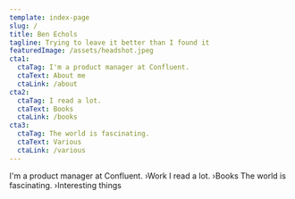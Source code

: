 ```yaml
---
template: index-page
slug: /
title: Ben Echols
tagline: Trying to leave it better than I found it
featuredImage: /assets/headshot.jpeg
cta1:
  ctaTag: I'm a product manager at Confluent.
  ctaText: About me
  ctaLink: /about
cta2:
  ctaTag: I read a lot.
  ctaText: Books
  ctaLink: /books
cta3:
  ctaTag: The world is fascinating.
  ctaText: Various
  ctaLink: /various
---
```

I'm a product manager at Confluent.
›Work
I read a lot.
›Books
The world is fascinating.
›Interesting things